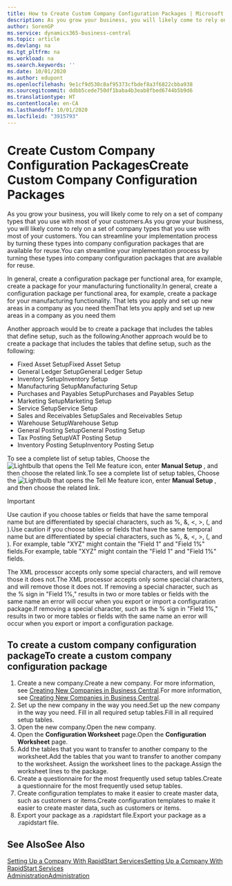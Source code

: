 ```yaml
---
title: How to Create Custom Company Configuration Packages | Microsoft Docs
description: As you grow your business, you will likely come to rely on a set of company types that you use with most of your customers. You can streamline your implementation process by turning these types into company configuration packages that are available for reuse.
author: SorenGP
ms.service: dynamics365-business-central
ms.topic: article
ms.devlang: na
ms.tgt_pltfrm: na
ms.workload: na
ms.search.keywords: ''
ms.date: 10/01/2020
ms.author: edupont
ms.openlocfilehash: 9e1cf9d530c8af95373cfbdef8a3f6822cbba938
ms.sourcegitcommit: ddbb5cede750df1baba4b3eab8fbed6744b5b9d6
ms.translationtype: HT
ms.contentlocale: en-CA
ms.lasthandoff: 10/01/2020
ms.locfileid: "3915793"
---
```

# <a name="create-custom-company-configuration-packages"></a><span data-ttu-id="2ac78-104">Create Custom Company Configuration Packages</span><span class="sxs-lookup"><span data-stu-id="2ac78-104">Create Custom Company Configuration Packages</span></span>
<span data-ttu-id="2ac78-105">As you grow your business, you will likely come to rely on a set of company types that you use with most of your customers.</span><span class="sxs-lookup"><span data-stu-id="2ac78-105">As you grow your business, you will likely come to rely on a set of company types that you use with most of your customers.</span></span> <span data-ttu-id="2ac78-106">You can streamline your implementation process by turning these types into company configuration packages that are available for reuse.</span><span class="sxs-lookup"><span data-stu-id="2ac78-106">You can streamline your implementation process by turning these types into company configuration packages that are available for reuse.</span></span>  

<span data-ttu-id="2ac78-107">In general, create a configuration package per functional area, for example, create a package for your manufacturing functionality.</span><span class="sxs-lookup"><span data-stu-id="2ac78-107">In general, create a configuration package per functional area, for example, create a package for your manufacturing functionality.</span></span> <span data-ttu-id="2ac78-108">That lets you apply and set up new areas in a company as you need them</span><span class="sxs-lookup"><span data-stu-id="2ac78-108">That lets you apply and set up new areas in a company as you need them</span></span>  

<span data-ttu-id="2ac78-109">Another approach would be to create a package that includes the tables that define setup, such as the following:</span><span class="sxs-lookup"><span data-stu-id="2ac78-109">Another approach would be to create a package that includes the tables that define setup, such as the following:</span></span>  

-   <span data-ttu-id="2ac78-110">Fixed Asset Setup</span><span class="sxs-lookup"><span data-stu-id="2ac78-110">Fixed Asset Setup</span></span>  
-   <span data-ttu-id="2ac78-111">General Ledger Setup</span><span class="sxs-lookup"><span data-stu-id="2ac78-111">General Ledger Setup</span></span>  
-   <span data-ttu-id="2ac78-112">Inventory Setup</span><span class="sxs-lookup"><span data-stu-id="2ac78-112">Inventory Setup</span></span>  
-   <span data-ttu-id="2ac78-113">Manufacturing Setup</span><span class="sxs-lookup"><span data-stu-id="2ac78-113">Manufacturing Setup</span></span>  
-   <span data-ttu-id="2ac78-114">Purchases and Payables Setup</span><span class="sxs-lookup"><span data-stu-id="2ac78-114">Purchases and Payables Setup</span></span>  
-   <span data-ttu-id="2ac78-115">Marketing Setup</span><span class="sxs-lookup"><span data-stu-id="2ac78-115">Marketing Setup</span></span>  
-   <span data-ttu-id="2ac78-116">Service Setup</span><span class="sxs-lookup"><span data-stu-id="2ac78-116">Service Setup</span></span>  
-   <span data-ttu-id="2ac78-117">Sales and Receivables Setup</span><span class="sxs-lookup"><span data-stu-id="2ac78-117">Sales and Receivables Setup</span></span>  
-   <span data-ttu-id="2ac78-118">Warehouse Setup</span><span class="sxs-lookup"><span data-stu-id="2ac78-118">Warehouse Setup</span></span>  
-   <span data-ttu-id="2ac78-119">General Posting Setup</span><span class="sxs-lookup"><span data-stu-id="2ac78-119">General Posting Setup</span></span>  
-   <span data-ttu-id="2ac78-120">Tax Posting Setup</span><span class="sxs-lookup"><span data-stu-id="2ac78-120">VAT Posting Setup</span></span>  
-   <span data-ttu-id="2ac78-121">Inventory Posting Setup</span><span class="sxs-lookup"><span data-stu-id="2ac78-121">Inventory Posting Setup</span></span>  

<span data-ttu-id="2ac78-122">To see a complete list of setup tables, Choose the ![Lightbulb that opens the Tell Me feature](media/ui-search/search_small.png "Tell me what you want to do") icon, enter **Manual Setup** , and then choose the related link.</span><span class="sxs-lookup"><span data-stu-id="2ac78-122">To see a complete list of setup tables, Choose the ![Lightbulb that opens the Tell Me feature](media/ui-search/search_small.png "Tell me what you want to do") icon, enter **Manual Setup** , and then choose the related link.</span></span>  

> [!IMPORTANT]
> <span data-ttu-id="2ac78-123">Use caution if you choose tables or fields that have the same temporal name but are differentiated by special characters, such as %, &, <, >, (, and ).</span><span class="sxs-lookup"><span data-stu-id="2ac78-123">Use caution if you choose tables or fields that have the same temporal name but are differentiated by special characters, such as %, &, <, >, (, and ).</span></span> <span data-ttu-id="2ac78-124">For example, table "XYZ" might contain the "Field 1" and "Field 1%" fields.</span><span class="sxs-lookup"><span data-stu-id="2ac78-124">For example, table "XYZ" might contain the "Field 1" and "Field 1%" fields.</span></span>
>
> <span data-ttu-id="2ac78-125">The XML processor accepts only some special characters, and will remove those it does not.</span><span class="sxs-lookup"><span data-stu-id="2ac78-125">The XML processor accepts only some special characters, and will remove those it does not.</span></span> <span data-ttu-id="2ac78-126">If removing a special character, such as the % sign in "Field 1%," results in two or more tables or fields with the same name an error will occur when you export or import a configuration package.</span><span class="sxs-lookup"><span data-stu-id="2ac78-126">If removing a special character, such as the % sign in "Field 1%," results in two or more tables or fields with the same name an error will occur when you export or import a configuration package.</span></span>

## <a name="to-create-a-custom-company-configuration-package"></a><span data-ttu-id="2ac78-127">To create a custom company configuration package</span><span class="sxs-lookup"><span data-stu-id="2ac78-127">To create a custom company configuration package</span></span>  
1.  <span data-ttu-id="2ac78-128">Create a new company.</span><span class="sxs-lookup"><span data-stu-id="2ac78-128">Create a new company.</span></span> <span data-ttu-id="2ac78-129">For more information, see [Creating New Companies in Business Central](about-new-company.md).</span><span class="sxs-lookup"><span data-stu-id="2ac78-129">For more information, see [Creating New Companies in Business Central](about-new-company.md).</span></span>  
3.  <span data-ttu-id="2ac78-130">Set up the new company in the way you need.</span><span class="sxs-lookup"><span data-stu-id="2ac78-130">Set up the new company in the way you need.</span></span> <span data-ttu-id="2ac78-131">Fill in all required setup tables.</span><span class="sxs-lookup"><span data-stu-id="2ac78-131">Fill in all required setup tables.</span></span>  
4.  <span data-ttu-id="2ac78-132">Open the new company.</span><span class="sxs-lookup"><span data-stu-id="2ac78-132">Open the new company.</span></span>
5. <span data-ttu-id="2ac78-133">Open the **Configuration Worksheet** page.</span><span class="sxs-lookup"><span data-stu-id="2ac78-133">Open the **Configuration Worksheet** page.</span></span>  
6.  <span data-ttu-id="2ac78-134">Add the tables that you want to transfer to another company to the worksheet.</span><span class="sxs-lookup"><span data-stu-id="2ac78-134">Add the tables that you want to transfer to another company to the worksheet.</span></span> <span data-ttu-id="2ac78-135">Assign the worksheet lines to the package.</span><span class="sxs-lookup"><span data-stu-id="2ac78-135">Assign the worksheet lines to the package.</span></span>  
7.  <span data-ttu-id="2ac78-136">Create a questionnaire for the most frequently used setup tables.</span><span class="sxs-lookup"><span data-stu-id="2ac78-136">Create a questionnaire for the most frequently used setup tables.</span></span>  
8.  <span data-ttu-id="2ac78-137">Create configuration templates to make it easier to create master data, such as customers or items.</span><span class="sxs-lookup"><span data-stu-id="2ac78-137">Create configuration templates to make it easier to create master data, such as customers or items.</span></span>  
9.  <span data-ttu-id="2ac78-138">Export your package as a .rapidstart file.</span><span class="sxs-lookup"><span data-stu-id="2ac78-138">Export your package as a .rapidstart file.</span></span>  

## <a name="see-also"></a><span data-ttu-id="2ac78-139">See Also</span><span class="sxs-lookup"><span data-stu-id="2ac78-139">See Also</span></span>  
[<span data-ttu-id="2ac78-140">Setting Up a Company With RapidStart Services</span><span class="sxs-lookup"><span data-stu-id="2ac78-140">Setting Up a Company With RapidStart Services</span></span>](admin-set-up-a-company-with-rapidstart.md)  
[<span data-ttu-id="2ac78-141">Administration</span><span class="sxs-lookup"><span data-stu-id="2ac78-141">Administration</span></span>](admin-setup-and-administration.md)
